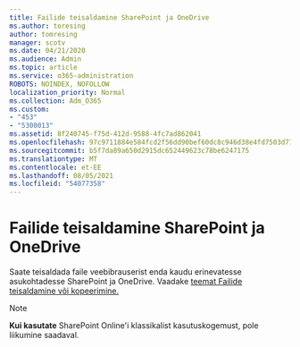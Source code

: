 ```yaml
---
title: Failide teisaldamine SharePoint ja OneDrive
ms.author: toresing
author: tomresing
manager: scotv
ms.date: 04/21/2020
ms.audience: Admin
ms.topic: article
ms.service: o365-administration
ROBOTS: NOINDEX, NOFOLLOW
localization_priority: Normal
ms.collection: Adm_O365
ms.custom:
- "453"
- "5300013"
ms.assetid: 8f240745-f75d-412d-9588-4fc7ad862041
ms.openlocfilehash: 97c9711884e584fcd2f56dd90bef60dc8c946d38e4fd7503d776ef4827d5dba8
ms.sourcegitcommit: b5f7da89a650d2915dc652449623c78be6247175
ms.translationtype: MT
ms.contentlocale: et-EE
ms.lasthandoff: 08/05/2021
ms.locfileid: "54077358"
---
```

# <a name="move-files-in-sharepoint-and-onedrive"></a>Failide teisaldamine SharePoint ja OneDrive

Saate teisaldada faile veebibrauserist enda kaudu erinevatesse asukohtadesse SharePoint ja OneDrive. Vaadake [teemat Failide teisaldamine või kopeerimine.](https://support.microsoft.com/office/move-or-copy-files-in-sharepoint-00e2f483-4df3-46be-a861-1f5f0c1a87bc?ui=en-US&rs=en-US&ad=US)


> [!NOTE]
> **Kui kasutate** SharePoint Online'i klassikalist kasutuskogemust, pole liikumine saadaval.
  
